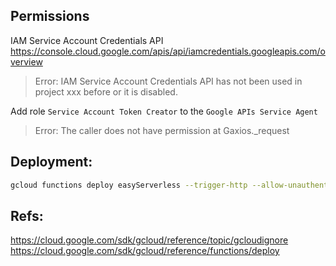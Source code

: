 ## Permissions
IAM Service Account Credentials API\
https://console.cloud.google.com/apis/api/iamcredentials.googleapis.com/overview
> Error: IAM Service Account Credentials API has not been used in project xxx before or it is disabled.

Add role `Service Account Token Creator` to the `Google APIs Service Agent`
> Error: The caller does not have permission at Gaxios._request

## Deployment:
```sh
gcloud functions deploy easyServerless --trigger-http --allow-unauthenticated --runtime nodejs16 --timeout 540 --memory 1024MB
```

## Refs:
https://cloud.google.com/sdk/gcloud/reference/topic/gcloudignore \
https://cloud.google.com/sdk/gcloud/reference/functions/deploy
